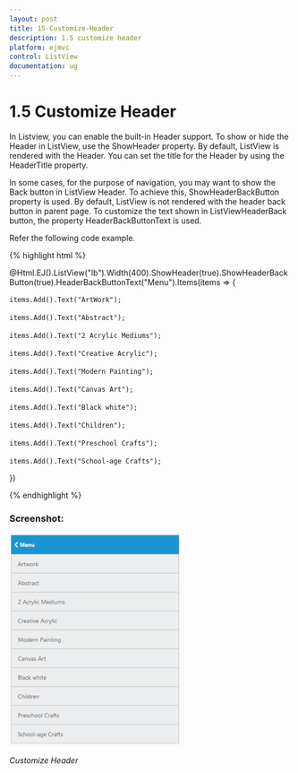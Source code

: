 ```yaml
---
layout: post
title: 15-Customize-Header
description: 1.5 customize header
platform: ejmvc
control: ListView
documentation: ug
---
```


# 1.5 Customize Header

In Listview, you can enable the built-in Header support. To show or hide the Header in ListView, use the ShowHeader property. By default, ListView is rendered with the Header. You can set the title for the Header by using the HeaderTitle property.

In some cases, for the purpose of navigation, you may want to show the Back button in ListView Header. To achieve this, ShowHeaderBackButton property is used. By default, ListView is not rendered with the header back button in parent page. To customize the text shown in ListViewHeaderBack button, the property HeaderBackButtonText is used. 

Refer the following code example.



{% highlight html %}



@Html.EJ().ListView("lb").Width(400).ShowHeader(true).ShowHeaderBackButton(true).HeaderBackButtonText("Menu").Items(items => {    

    items.Add().Text("ArtWork");	

    items.Add().Text("Abstract");

    items.Add().Text("2 Acrylic Mediums");

    items.Add().Text("Creative Acrylic");

    items.Add().Text("Modern Painting");

    items.Add().Text("Canvas Art");

    items.Add().Text("Black white");

    items.Add().Text("Children");

    items.Add().Text("Preschool Crafts");

    items.Add().Text("School-age Crafts");

})


{% endhighlight %}



### Screenshot:

![](15-Customize-Header_images/15-Customize-Header_img1.png)



_Customize Header_

